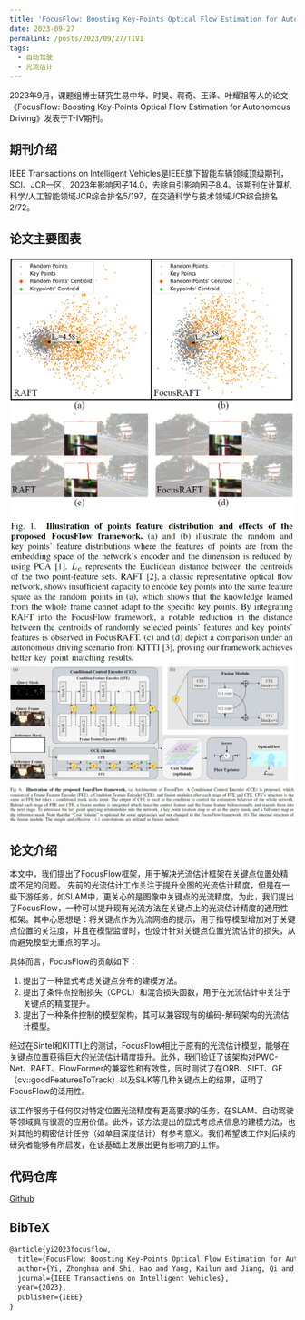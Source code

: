 ```yaml
---
title: 'FocusFlow: Boosting Key-Points Optical Flow Estimation for Autonomous Driving'
date: 2023-09-27
permalink: /posts/2023/09/27/TIV1
tags:
  - 自动驾驶
  - 光流估计
---
```


2023年9月，课题组博士研究生易中华、时昊、蒋奇、王泽、叶耀祖等人的论文《FocusFlow: Boosting Key-Points Optical Flow Estimation for Autonomous Driving》发表于T-IV期刊。

## 期刊介绍

IEEE Transactions on Intelligent Vehicles是IEEE旗下智能车辆领域顶级期刊，SCI、JCR一区，2023年影响因子14.0，去除自引影响因子8.4。该期刊在计算机科学/人工智能领域JCR综合排名5/197，在交通科学与技术领域JCR综合排名2/72。

## 论文主要图表
<div style="text-align:center">
<img src="/images/research/2024-06-27-TIV1/图片1.png" alt="Portfolio"  style="max-width: 100%">
</div>
<div style="text-align:center">
<img src="/images/research/2024-06-27-TIV1/图片2.png" alt="Portfolio"  style="max-width: 100%">
</div>

## 论文介绍

本文中，我们提出了FocusFlow框架，用于解决光流估计框架在关键点位置处精度不足的问题。
先前的光流估计工作关注于提升全图的光流估计精度，但是在一些下游任务，如SLAM中，更关心的是图像中关键点的光流精度。为此，我们提出了FocusFlow，一种可以提升现有光流方法在关键点上的光流估计精度的通用性框架。其中心思想是：将关键点作为光流网络的提示，用于指导模型增加对于关键点位置的关注度，并且在模型监督时，也设计针对关键点位置光流估计的损失，从而避免模型无重点的学习。

具体而言，FocusFlow的贡献如下：
<ol>
<li>
提出了一种显式考虑关键点分布的建模方法。
</li>
<li>
提出了条件点控制损失（CPCL）和混合损失函数，用于在光流估计中关注于关键点的精度提升。
</li>
<li>
提出了一种条件控制的模型架构，其可以兼容现有的编码-解码架构的光流估计模型。
</li>
</ol>
经过在Sintel和KITTI上的测试，FocusFlow相比于原有的光流估计模型，能够在关键点位置获得巨大的光流估计精度提升。此外，我们验证了该架构对PWC-Net、RAFT、FlowFormer的兼容性和有效性，同时测试了在ORB、SIFT、GF（cv::goodFeaturesToTrack）以及SiLK等几种关键点上的结果，证明了FocusFlow的泛用性。

该工作服务于任何仅对特定位置光流精度有更高要求的任务，在SLAM、自动驾驶等领域具有很高的应用价值。此外，该方法提出的显式考虑点信息的建模方法，也对其他的稠密估计任务（如单目深度估计）有参考意义。我们希望该工作对后续的研究者能够有所启发，在该基础上发展出更有影响力的工作。


## 代码仓库
<a href="https://github.com/ZhonghuaYi/FocusFlow_official" target="_blank">Github<br></a>


## BibTeX
```tex
@article{yi2023focusflow,
  title={FocusFlow: Boosting Key-Points Optical Flow Estimation for Autonomous Driving},
  author={Yi, Zhonghua and Shi, Hao and Yang, Kailun and Jiang, Qi and Ye, Yaozu and Wang, Ze and Ni, Huajian and Wang, Kaiwei},
  journal={IEEE Transactions on Intelligent Vehicles},
  year={2023},
  publisher={IEEE}
}
```

